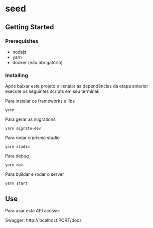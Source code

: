 # seed

## Getting Started

### Prerequisites
 
- nodejs
- yarn
- docker (não obrigatório)


### Installing

Após baixar este projeto e instalar as dependências da etapa anterior execute os seguintes scripts em seu terminal:

Para instalar os frameworks e libs

    yarn

Para gerar as migrations

    yarn migrate-dev
    
Para rodar o prisma studio

    yarn studio
 
Para debug

    yarn dev
  
Para buildar e rodar o server

    yarn start


## Use

 Para usar esta API acesse:
 
 Swagger: http://localhost:PORT/docs
    
    
    
